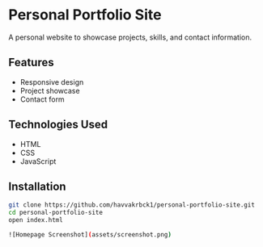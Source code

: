 # Personal Portfolio Site

A personal website to showcase projects, skills, and contact information.

## Features
- Responsive design
- Project showcase
- Contact form

## Technologies Used
- HTML
- CSS
- JavaScript

## Installation

```bash
git clone https://github.com/havvakrbck1/personal-portfolio-site.git
cd personal-portfolio-site
open index.html

![Homepage Screenshot](assets/screenshot.png)